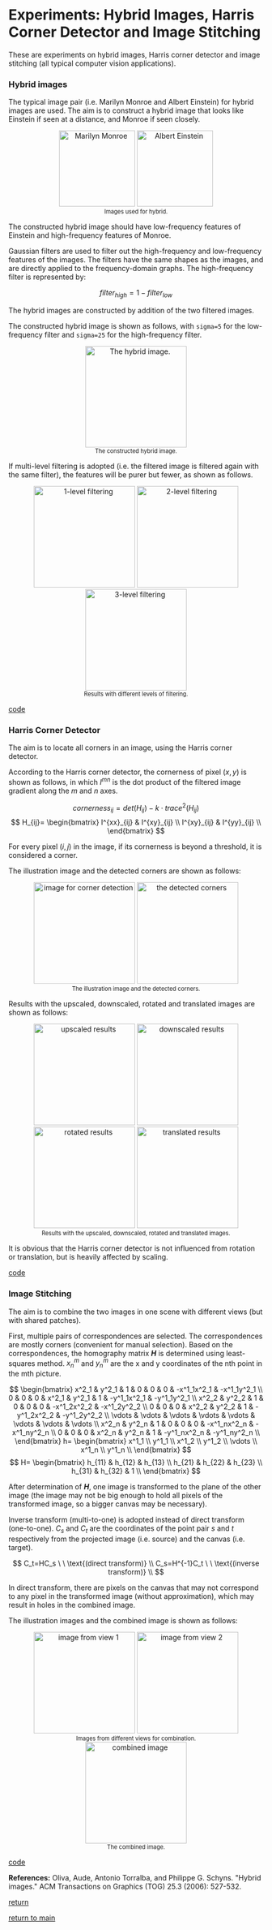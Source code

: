 <head>
    <script src="https://cdn.mathjax.org/mathjax/latest/MathJax.js?config=TeX-AMS-MML_HTMLorMML" type="text/javascript"></script>
    <script type="text/x-mathjax-config">
        MathJax.Hub.Config({
            tex2jax: {
            skipTags: ['script', 'noscript', 'style', 'textarea', 'pre'],
            inlineMath: [['$','$']]
            }
        });
    </script>
</head>

# Experiments: Hybrid Images, Harris Corner Detector and Image Stitching

These are experiments on hybrid images, Harris corner detector and image stitching
(all typical computer vision applications).

### Hybrid images

The typical image pair (i.e. Marilyn Monroe and Albert Einstein) for hybrid images are used.
The aim is to construct a hybrid image that looks like Einstein if seen at a distance,
and Monroe if seen closely.

<div align="center">
    <img src="./monroe.png" height="150" alt="Marilyn Monroe"/>
    <img src="./einstein.png" height="150" alt="Albert Einstein"/>
    <center style="font-size:80%">Images used for hybrid.</center>
</div>

The constructed hybrid image should have low-frequency features of Einstein
and high-frequency features of Monroe.

Gaussian filters are used to filter out the high-frequency and low-frequency features of the images.
The filters have the same shapes as the images, and are directly applied to the frequency-domain graphs.
The high-frequency filter is represented by:

$$
filter_{high}=1-filter_{low}
$$

The hybrid images are constructed by addition of the two filtered images.

The constructed hybrid image is shown as follows,
with `sigma=5` for the low-frequency filter and `sigma=25` for the high-frequency filter.

<div align="center">
    <img src="./h1.jpg" height="200" alt="The hybrid image."/>
    <center style="font-size:80%">The constructed hybrid image.</center>
</div>

If multi-level filtering is adopted (i.e. the filtered image is filtered again with the same filter),
the features will be purer but fewer, as shown as follows.

<div align="center">
    <img src="./h1.jpg" height="200" alt="1-level filtering"/>
    <img src="./h2.jpg" height="200" alt="2-level filtering"/>
    <img src="./h3.jpg" height="200" alt="3-level filtering"/>
    <center style="font-size:80%">Results with different levels of filtering.</center>
</div>

[code](hybrid.m)

### Harris Corner Detector

The aim is to locate all corners in an image, using the Harris corner detector.

According to the Harris corner detector, the cornerness of pixel $(x,y)$ is shown as follows,
in which $I^{mn}$ is the dot product of the filtered image gradient along the $m$ and $n$ axes.

$$
cornerness_{ij}=det(H_{ij})-k\cdot trace^2(H_{ij})
$$
$$
H_{ij}=
\begin{bmatrix}
I^{xx}_{ij} & I^{xy}_{ij} \\
I^{xy}_{ij} & I^{yy}_{ij} \\
\end{bmatrix}
$$

For every pixel $(i,j)$ in the image, if its cornerness is beyond a threshold, it is considered a corner.

The illustration image and the detected corners are shown as follows:

<div align="center">
    <img src="./eiffel.jpg" height="200" alt="image for corner detection"/>
    <img src="./corners.png" height="200" alt="the detected corners"/>
    <center style="font-size:80%">The illustration image and the detected corners.</center>
</div>

Results with the upscaled, downscaled, rotated and translated images are shown as follows:

<div align="center">
    <img src="./up_corners.png" height="200" alt="upscaled results"/>
    <img src="./down_corners.png" height="200" alt="downscaled results"/>
    <img src="./rotated_corners.png" height="200" alt="rotated results"/>
    <img src="./translated_corners.png" height="200" alt="translated results"/>
    <center style="font-size:80%">
        Results with the upscaled, downscaled, rotated and translated images.
    </center>
</div>

It is obvious that the Harris corner detector is not influenced from rotation or translation,
but is heavily affected by scaling.

[code](harris_corner_detection.m)

### Image Stitching

The aim is to combine the two images in one scene with different views
(but with shared patches).

First, multiple pairs of correspondences are selected.
The correspondences are mostly corners (convenient for manual selection).
Based on the correspondences, the homography matrix ***H*** is determined using least-squares method.
$x^m_n$ and $y^m_n$ are the x and y coordinates of the nth point in the mth picture.

$$
\begin{bmatrix}
x^2_1 & y^2_1 & 1 & 0 & 0 & 0 & -x^1_1x^2_1 & -x^1_1y^2_1 \\
0 & 0 & 0 & x^2_1 & y^2_1 & 1 & -y^1_1x^2_1 & -y^1_1y^2_1 \\
x^2_2 & y^2_2 & 1 & 0 & 0 & 0 & -x^1_2x^2_2 & -x^1_2y^2_2 \\
0 & 0 & 0 & x^2_2 & y^2_2 & 1 & -y^1_2x^2_2 & -y^1_2y^2_2 \\
\vdots & \vdots & \vdots & \vdots & \vdots & \vdots & \vdots & \vdots \\
x^2_n & y^2_n & 1 & 0 & 0 & 0 & -x^1_nx^2_n & -x^1_ny^2_n \\
0 & 0 & 0 & x^2_n & y^2_n & 1 & -y^1_nx^2_n & -y^1_ny^2_n \\
\end{bmatrix}
h=
\begin{bmatrix}
x^1_1 \\
y^1_1 \\
x^1_2 \\
y^1_2 \\
\vdots \\
x^1_n \\
y^1_n \\
\end{bmatrix}
$$
$$
H=
\begin{bmatrix}
h_{11} & h_{12} & h_{13} \\
h_{21} & h_{22} & h_{23} \\
h_{31} & h_{32} & 1 \\
\end{bmatrix}
$$

After determination of ***H***, one image is transformed to the plane of the other image
(the image may not be big enough to hold all pixels of the transformed image,
so a bigger canvas may be necessary).

Inverse transform (multi-to-one) is adopted instead of direct transform (one-to-one).
$C_s$ and $C_t$ are the coordinates of the point pair $s$ and $t$
respectively from the projected image (i.e. source) and the canvas (i.e. target).

$$
C_t=HC_s \ \ \text{(direct transform)} \\
C_s=H^{-1}C_t \ \ \text{(inverse transform)} \\
$$

In direct transform, there are pixels on the canvas
that may not correspond to any pixel in the transformed image (without approximation),
which may result in holes in the combined image.

The illustration images and the combined image is shown as follows:

<div align="center">
    <img src="./keyboard1.jpg" height="200" alt="image from view 1"/>
    <img src="./keyboard2.jpg" height="200" alt="image from view 2"/>
    <center style="font-size:80%">Images from different views for combination.</center>
</div>

<div align="center">
    <img src="./keyboard.jpg" height="200" alt="combined image"/>
    <center style="font-size:80%">The combined image.</center>
</div>

[code](stitching.m)

**References:** Oliva, Aude, Antonio Torralba, and Philippe G. Schyns. "Hybrid images." ACM Transactions on Graphics (TOG) 25.3 (2006): 527-532.

[return](../../blogs.md)

[return to main](../../../index.md)
